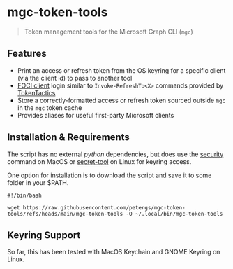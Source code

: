 # mgc-token-tools
> Token management tools for the Microsoft Graph CLI (`mgc`)

## Features
- Print an access or refresh token from the OS keyring for a specific client (via the client id) to pass to another tool
- [FOCI client](https://github.com/secureworks/family-of-client-ids-research/tree/main) login similar to `Invoke-RefreshTo<X>` commands provided by [TokenTactics](https://github.com/rvrsh3ll/TokenTactics)
- Store a correctly-formatted access or refresh token sourced outside `mgc` in the `mgc` token cache
- Provides aliases for useful first-party Microsoft clients


## Installation & Requirements
The script has no external *python* dependencies, but does use the [security](https://ss64.com/mac/security.html) command on MacOS or [secret-tool](https://manpages.ubuntu.com/manpages/mantic/man1/secret-tool.1.html) on Linux for keyring access. 

One option for installation is to download the script and save it to some folder in your $PATH.
```
#!/bin/bash

wget https://raw.githubusercontent.com/petergs/mgc-token-tools/refs/heads/main/mgc-token-tools -O ~/.local/bin/mgc-token-tools   

```

## Keyring Support
So far, this has been tested with MacOS Keychain and GNOME Keyring on Linux.
